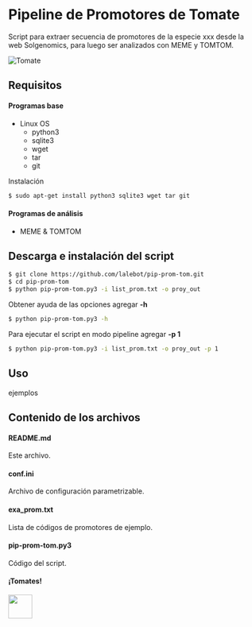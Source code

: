 # Pipeline de Promotores de Tomate

Script para extraer secuencia de promotores de la especie xxx desde la web Solgenomics, para luego ser analizados con MEME y TOMTOM.

![Tomate](http://www.ghesaf.ro/wp-content/uploads/2011/09/tomate-heinz-1370.jpg "Tomate")

## Requisitos

#### Programas base
+ Linux OS
    + python3
    + sqlite3
    + wget
    + tar
    + git

Instalación
```bash
$ sudo apt-get install python3 sqlite3 wget tar git
```


#### Programas de análisis
+ MEME & TOMTOM


## Descarga e instalación del script

```bash
$ git clone https://github.com/lalebot/pip-prom-tom.git
$ cd pip-prom-tom
$ python pip-prom-tom.py3 -i list_prom.txt -o proy_out
```

Obtener ayuda de las opciones agregar **-h**
```bash
$ python pip-prom-tom.py3 -h
```

Para ejecutar el script en modo pipeline agregar **-p 1**
```bash
$ python pip-prom-tom.py3 -i list_prom.txt -o proy_out -p 1
```

## Uso
ejemplos


## Contenido de los archivos

#### README.md
Este archivo.

#### conf.ini
Archivo de configuración parametrizable.

#### exa_prom.txt
Lista de códigos de promotores de ejemplo.

#### pip-prom-tom.py3
Código del script.


#### ¡Tomates!
<img src="https://theapproachdotorg.files.wordpress.com/2012/05/killer-tomato.jpg" width="48">